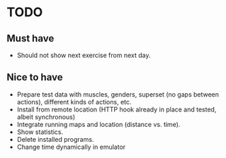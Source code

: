# TODO

## Must have

* Should not show next exercise from next day.

## Nice to have

* Prepare test data with muscles, genders, superset (no gaps between actions), different kinds of actions, etc.
* Install from remote location (HTTP hook already in place and tested, albeit synchronous)
* Integrate running maps and location (distance vs. time).
* Show statistics.
* Delete installed programs.
* Change time dynamically in emulator